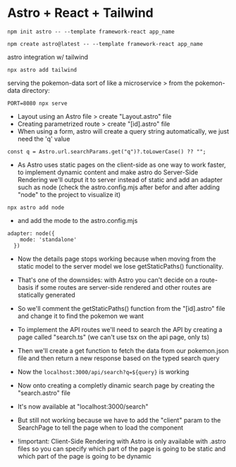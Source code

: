 # Astro + React + Tailwind

```
npm init astro -- --template framework-react app_name
```

```
npm create astro@latest -- --template framework-react app_name
```

astro integration w/ tailwind

```
npx astro add tailwind
```

serving the pokemon-data sort of like a microservice > from the pokemon-data directory:

```
PORT=8080 npx serve
```

- Layout using an Astro file > create "Layout.astro" file
- Creating parametrized route > create "[id].astro" file
- When using a form, astro will create a query string automatically, we just need the 'q' value

```
const q = Astro.url.searchParams.get("q")?.toLowerCase() ?? "";
```

- As Astro uses static pages on the client-side as one way to work faster, to implement dynamic content and make astro do Server-Side Rendering we'll output it to server instead of static and add an adapter such as node (check the astro.config.mjs after befor and after adding "node" to the project to visualize it)

```
npx astro add node
```

- and add the mode to the astro.config.mjs

```
adapter: node({
    mode: 'standalone'
  })
```

- Now the details page stops working because when moving from the static model to the server model we lose getStaticPaths() functionality.
- That's one of the downsides: with Astro you can't decide on a route-basis if some routes are server-side rendered and other routes are statically generated
- So we'll comment the getStaticPaths() function from the "[id].astro" file and change it to find the pokemon we want

- To implement the API routes we'll need to search the API by creating a page called "search.ts" (we can't use tsx on the api page, only ts)
- Then we'll create a get function to fetch the data from our pokemon.json file and then return a new response based on the typed search query
- Now the `localhost:3000/api/search?q=${query}` is working

- Now onto creating a completly dinamic search page by creating the "search.astro" file
- It's now available at "localhost:3000/search"
- But still not working because we have to add the "client" param to the SearchPage to tell the page when to load the component

- !important: Client-Side Rendering with Astro is only available with .astro files so you can specify which part of the page is going to be static and which part of the page is going to be dynamic

